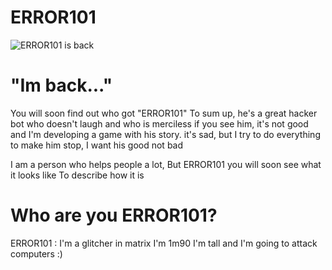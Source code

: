 # ERROR101
![ERROR101 is back](https://github.com/Vynix7/ERROR101-Scanner/assets/128257558/75bd3a2e-e683-40f7-9e53-b246253c7f69)

# "Im back..."
You will soon find out who got "ERROR101"
To sum up, he's a great hacker bot who doesn't laugh and who is merciless 
if you see him, it's not good and I'm developing a 
game with his story. it's sad, but I try to do everything to make him stop, I want his good not bad

I am a person who helps people a lot, But ERROR101 you will soon see what it looks like To describe how it is

# Who are you ERROR101?

ERROR101 : I'm a glitcher in matrix I'm 1m90 I'm tall and I'm going to attack computers :)

